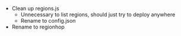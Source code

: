 * Clean up regions.js
  * Unnecessary to list regions, should just try to deploy anywhere
  * Rename to config.json
* Rename to regionhop

